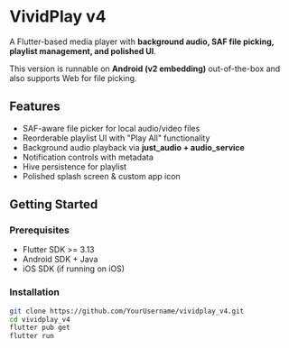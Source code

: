 # VividPlay v4

A Flutter-based media player with **background audio, SAF file picking, playlist management, and polished UI**.  

This version is runnable on **Android (v2 embedding)** out-of-the-box and also supports Web for file picking.

## Features

- SAF-aware file picker for local audio/video files
- Reorderable playlist UI with "Play All" functionality
- Background audio playback via **just_audio + audio_service**
- Notification controls with metadata
- Hive persistence for playlist
- Polished splash screen & custom app icon

## Getting Started

### Prerequisites

- Flutter SDK >= 3.13
- Android SDK + Java
- iOS SDK (if running on iOS)

### Installation

```bash
git clone https://github.com/YourUsername/vividplay_v4.git
cd vividplay_v4
flutter pub get
flutter run
